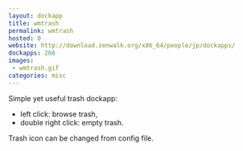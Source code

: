 ```yaml
---
layout: dockapp
title: wmtrash
permalink: wmtrash
hosted: 0
website: http://download.zenwalk.org/x86_64/people/jp/dockapps/
dockapps: 266
images:
 - wmtrash.gif
categories: misc
---
```

Simple yet useful trash dockapp:

- left click: browse trash,
- double right click: empty trash.

Trash icon can be changed from config file.

